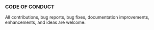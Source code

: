 ### CODE OF CONDUCT


All contributions, bug reports, bug fixes, documentation improvements, enhancements, and ideas are welcome.
